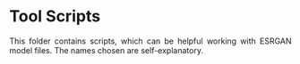 # Tool Scripts

<p align="justify">This folder contains scripts, which can be 
helpful working with ESRGAN model files. The names chosen are
self-explanatory.</p> 
